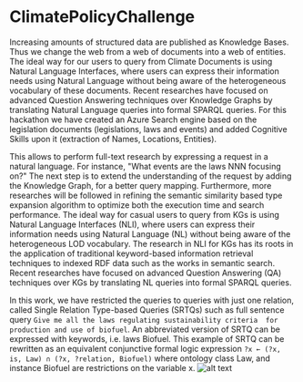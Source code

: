 # ClimatePolicyChallenge
Increasing amounts of structured data are published as Knowledge Bases. Thus we change the web from a web of documents into a web of entities. 
The ideal way for our users to query from Climate Documents is using Natural Language Interfaces, where users can express 
their information needs using Natural Language without being aware of the heterogeneous vocabulary of these documents.
Recent researches have focused on advanced Question Answering techniques over Knowledge Graphs by translating Natural Language queries into formal SPARQL queries.
For this hackathon we have created an Azure Search engine based on the legislation documents (legislations, laws and events) 
and added Cognitive Skills upon it (extraction of Names, Locations, Entities). 


This allows to perform full-text research by expressing a request in a natural language.
For instance, "What events are the laws NNN focusing on?"
The next step is to extend the understanding of the request by adding the Knowledge Graph, for a better query mapping.
Furthermore, more researches will be followed in refining the semantic similarity based type expansion algorithm to optimize both the execution time and search performance.
The ideal way for casual users to query from KGs is using Natural Language Interfaces (NLI), where users can express their information needs using Natural Language (NL) 
without being aware of the heterogeneous LOD vocabulary. The research in NLI for KGs has
its roots in the application of traditional keyword-based information retrieval techniques to indexed RDF data such as the works in semantic search.
Recent researches have focused on advanced Question Answering (QA) techniques over KGs by translating NL queries into formal SPARQL queries. 


In this work, we have restricted the queries to queries with just one relation, called Single Relation Type-based Queries (SRTQs) such as
full sentence query 
 `Give me all the laws regulating sustainability criteria  for production and use of biofuel`. 
An abbreviated version of SRTQ can be expressed with keywords, i.e. laws Biofuel. 
This example of SRTQ can be rewritten as an equivalent conjunctive formal logic expression 
`?x ← (?x, is, Law) ∩ (?x, ?relation, Biofuel)` 
where ontology class
Law, and instance Biofuel are restrictions on the variable x.
![alt text](https://climateradardata.blob.core.windows.net/temp/Architecture.jpg)
